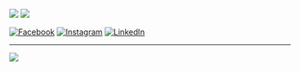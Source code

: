 
![](https://github-readme-stats.vercel.app/api/top-langs/?username=Vihu001&theme=dark&hide_border=false&include_all_commits=false&count_private=false&layout=compact)
![](https://github-readme-streak-stats.herokuapp.com/?user=Vihu001&theme=dark&hide_border=false)<br/>

[![Facebook](https://img.shields.io/badge/Facebook-%231877F2.svg?logo=Facebook&logoColor=white)](https://www.facebook.com/viktor.hurtig) [![Instagram](https://img.shields.io/badge/Instagram-%23E4405F.svg?logo=Instagram&logoColor=white)](https://www.instagram.com/vihu_1994/) [![LinkedIn](https://img.shields.io/badge/LinkedIn-%230077B5.svg?logo=linkedin&logoColor=white)](https://www.linkedin.com/in/viktor-hurtig-330547216/) 


---
[![](https://visitcount.itsvg.in/api?id=Vihu001&icon=0&color=2)](https://visitcount.itsvg.in)


<!-- Proudly created with GPRM ( https://gprm.itsvg.in ) -->
